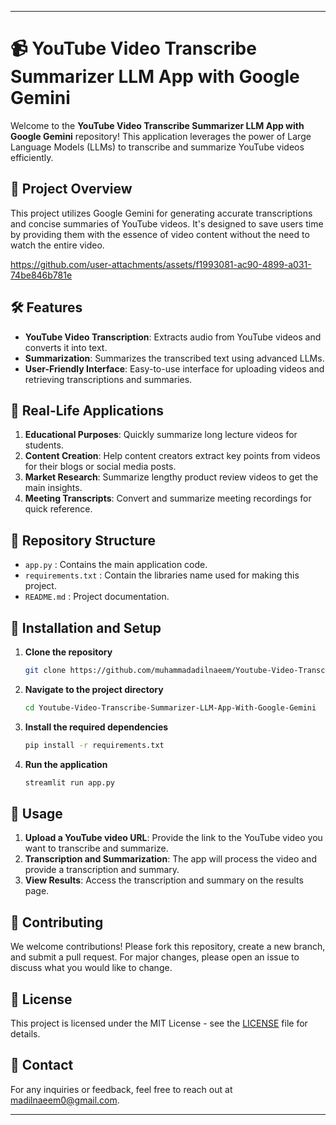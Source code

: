 
---

# **📹 YouTube Video Transcribe Summarizer LLM App with Google Gemini**

Welcome to the **YouTube Video Transcribe Summarizer LLM App with Google Gemini** repository! This application leverages the power of Large Language Models (LLMs) to transcribe and summarize YouTube videos efficiently.

## **🚀 Project Overview**

This project utilizes Google Gemini for generating accurate transcriptions and concise summaries of YouTube videos. It's designed to save users time by providing them with the essence of video content without the need to watch the entire video.

https://github.com/user-attachments/assets/f1993081-ac90-4899-a031-74be846b781e

## **🛠️ Features**

- **YouTube Video Transcription**: Extracts audio from YouTube videos and converts it into text.
- **Summarization**: Summarizes the transcribed text using advanced LLMs.
- **User-Friendly Interface**: Easy-to-use interface for uploading videos and retrieving transcriptions and summaries.

## **🌟 Real-Life Applications**

1. **Educational Purposes**: Quickly summarize long lecture videos for students.
2. **Content Creation**: Help content creators extract key points from videos for their blogs or social media posts.
3. **Market Research**: Summarize lengthy product review videos to get the main insights.
4. **Meeting Transcripts**: Convert and summarize meeting recordings for quick reference.

## **📂 Repository Structure**

- `app.py` : Contains the main application code.
- `requirements.txt` : Contain the libraries name used for making this project.
- `README.md` : Project documentation.

## **🔧 Installation and Setup**

1. **Clone the repository**
    ```bash
    git clone https://github.com/muhammadadilnaeem/Youtube-Video-Transcribe-Summarizer-LLM-App-With-Google-Gemini.git
    ```
2. **Navigate to the project directory**
    ```bash
    cd Youtube-Video-Transcribe-Summarizer-LLM-App-With-Google-Gemini
    ```
3. **Install the required dependencies**
    ```bash
    pip install -r requirements.txt
    ```
4. **Run the application**
    ```bash
    streamlit run app.py
    ```

## **📜 Usage**

1. **Upload a YouTube video URL**: Provide the link to the YouTube video you want to transcribe and summarize.
2. **Transcription and Summarization**: The app will process the video and provide a transcription and summary.
3. **View Results**: Access the transcription and summary on the results page.

## **🤝 Contributing**

We welcome contributions! Please fork this repository, create a new branch, and submit a pull request. For major changes, please open an issue to discuss what you would like to change.

## **📄 License**

This project is licensed under the MIT License - see the [LICENSE](LICENSE) file for details.

## **📧 Contact**

For any inquiries or feedback, feel free to reach out at [madilnaeem0@gmail.com](madilnaeem0@gmail.com).

---

